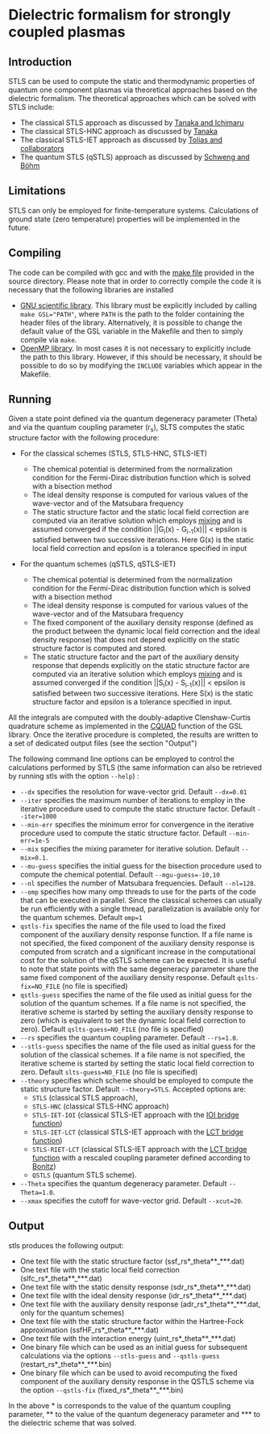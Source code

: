 # Dielectric formalism for strongly coupled plasmas

## Introduction

STLS can be used to compute the static and thermodynamic properties of quantum one component plasmas via theoretical approaches based on the dielectric formalism. The theoretical approaches which can be solved with STLS include:

* The classical STLS approach as discussed by [Tanaka and Ichimaru](https://journals.jps.jp/doi/abs/10.1143/JPSJ.55.2278)
* The classical STLS-HNC approach as discussed by [Tanaka](https://aip.scitation.org/doi/full/10.1063/1.4969071)
* The classical STLS-IET approach as discussed by [Tolias and collaborators](https://aip.scitation.org/doi/10.1063/5.0065988)
* The quantum STLS (qSTLS) approach as discussed by [Schweng and Böhm](https://journals.aps.org/prb/abstract/10.1103/PhysRevB.48.2037)
 
## Limitations

STLS can only be employed for finite-temperature systems. Calculations of ground state (zero temperature) properties will be implemented in the future.

## Compiling

The code can be compiled with gcc and with the [make file](Makefile) provided in the source directory. Please note that in order to correctly compile the code it is necessary that the following libraries are installed

* [GNU scientific library](https://www.gnu.org/software/gsl/). This library must be explicitly included by calling `make GSL="PATH"`, where `PATH` is the path to the folder containing the header files of the library. Alternatively, it is possible to change the default value of the GSL variable in the Makefile and then to simply compile via `make`.
* [OpenMP library](https://en.wikipedia.org/wiki/OpenMP). In most cases it is not necessary to explicitly include the path to this library. However, if this should be necessary, it should be possible to do so by modifying the `INCLUDE` variables which appear in the Makefile.

## Running 

Given a state point defined via the quantum degeneracy parameter (Theta) and via the quantum coupling parameter (r<sub>s</sub>), SLTS computes the static structure factor with the following procedure:

* For the classical schemes (STLS, STLS-HNC, STLS-IET)
  * The chemical potential is determined from the normalization condition for the Fermi-Dirac distribution function which is solved with a bisection method
  * The ideal density response is computed for various values of the wave-vector and of the Matsubara frequency
  * The static structure factor and the static local field correction are computed via an iterative solution which employs [mixing](https://aip.scitation.org/doi/abs/10.1063/1.1682399]) and is assumed converged if the condition 
||G<sub>i</sub>(x) - G<sub>i-1</sub>(x)|| < epsilon is satisfied between two successive iterations. Here G(x) is the static local field correction and epsilon is a tolerance specified in input


* For the quantum schemes (qSTLS, qSTLS-IET)
  * The chemical potential is determined from the normalization condition for the Fermi-Dirac distribution function which is solved with a bisection method
  * The ideal density response is computed for various values of the wave-vector and of the Matsubara frequency 
  * The fixed component of the auxiliary density response (defined as the product between the dynamic local field correction and the ideal density response) that does not depend explicitly on the static structure factor is computed and stored. 
  * The static structure factor and the part of the auxiliary density response that depends explicitly on the static structure factor are computed via an iterative solution which employs [mixing](https://aip.scitation.org/doi/abs/10.1063/1.1682399]) and is assumed converged if the condition 
||S<sub>i</sub>(x) - S<sub>i-1</sub>(x)|| < epsilon is satisfied between two successive iterations. Here S(x) is the static structure factor and epsilon is a tolerance specified in input.

All the integrals are computed with the doubly-adaptive Clenshaw-Curtis quadrature scheme as implemented in the [CQUAD](https://www.gnu.org/software/gsl/doc/html/integration.html) function of the GSL library. Once the iterative procedure is completed, the results are written to a set of dedicated output files (see the section "Output")

The following command line options can be employed to control the calculations performed by STLS (the same information can also be retrieved by running stls with the option `--help`) :

  * `--dx` specifies the  resolution for wave-vector grid. Default `--dx=0.01`
  * `--iter`  specifies the maximum number of iterations to employ in the iterative procedure used to compute the static structure factor.  Default `--iter=1000`
  * `--min-err` specifies the minimum error for convergence in the iterative procedure used to compute the static structure factor.  Default `--min-err=1e-5`
  * `--mix` specifies the mixing parameter for iterative solution.  Default `--mix=0.1`.
  * `--mu-guess` specifies the initial guess for the bisection procedure used to compute the chemical potential.  Default `--mgu-guess=-10,10`
  * `--nl`  specifies the number of Matsubara frequencies.  Default `--nl=128`.
  * `--omp` specifies how many omp threads to use for the parts of the code that can be executed in parallel. Since the classical schemes can usually be run efficiently with a single thread, parallelization is available only for the quantum schemes. Default `omp=1`
  * `qstls-fix` specifies the name of the file used to load the fixed component of the auxiliary density response function. If a file name is not specified, the fixed component of the auxiliary density response is computed from scratch and a significant increase in the computational cost for the solution of the qSTLS scheme can be expected. It is useful to note that state points with the same degeneracy parameter share the same fixed component of the auxiliary density response. Default `qslts-fix=NO_FILE` (no file is specified)
  * `qstls-guess` specifies the name of the file used as initial guess for the solution of the quantum schemes. If a file name is not specified, the iterative scheme is started by setting the auxiliary density response to zero (which is equivalent to set the dynamic local field correction to zero). Default `qslts-guess=NO_FILE` (no file is specified) 
  * `--rs`  specifies the  quantum coupling parameter. Default `--rs=1.0`.
  * `--stls-guess` specifies the name of the file used as initial guess for the solution of the classical schemes. If a file name is not specified, the iterative scheme is started by setting the static local field correction to zero. Default `slts-guess=NO_FILE` (no file is specified) 
  * `--theory` specifies which scheme should be employed to compute the static structure factor. Default `--theory=STLS`. Accepted options are: 
     * `STLS` (classical STLS approach), 
     * `STLS-HNC` (classical STLS-HNC approach) 
     * `STLS-IET-IOI` (classical STLS-IET approach with the [IOI bridge function](https://journals.aps.org/pra/abstract/10.1103/PhysRevA.46.1051))
     * `STLS-IET-LCT` (classical STLS-IET approach with the [LCT bridge function](https://arxiv.org/abs/2108.09574))
     * `STLS-RIET-LCT` (classical STLS-IET approach with the [LCT bridge function](https://arxiv.org/abs/2108.09574) with a rescaled coupling parameter defined according to [Bonitz](https://aip.scitation.org/doi/10.1063/1.5143225))
     * `QSTLS` (quantum STLS scheme). 
  * `--Theta` specifies the  quantum degeneracy parameter. Default `--Theta=1.0`.
  * `--xmax` specifies the cutoff for wave-vector grid. Default `--xcut=20`.
 
  ## Output 
  
  stls produces the following output:
  
  * One text file with the static structure factor (ssf_rs\*_theta\*\*\_\*\*\*.dat)
  * One text file with the static local field correction (slfc_rs\*_theta\*\*\_\*\*\*.dat)
  * One text file with the static density response (sdr_rs\*_theta\*\*\_\*\*\*.dat)
  * One text file with the ideal density response (idr_rs\*_theta\*\*\_\*\*\*.dat)
  * One text file with the auxiliary density response (adr_rs\*_theta\*\*\_\*\*\*.dat, only for the quantum schemes)
  * One text file with the static structure factor within the Hartree-Fock approximation (ssfHF_rs\*_theta\*\*\_\*\*\*.dat)
  * One text file with the interaction energy (uint_rs\*_theta\*\*\_\*\*\*.dat)
  * One binary file which can be used as an initial guess for subsequent calculations via the options `--stls-guess` and `--qstls-guess` (restart_rs\*_theta\*\*\_\*\*\*.bin)
  * One binary file which can be used to avoid recomputing the fixed component of the auxiliary density response in the QSTLS scheme via the option `--qstls-fix` 
  (fixed_rs\*_theta\*\*\_\*\*\*.bin)
  
In the above \* is corresponds to the value of the quantum coupling parameter, \*\* to the value of the quantum degeneracy parameter and \*\*\* to the dielectric scheme that was solved. 

